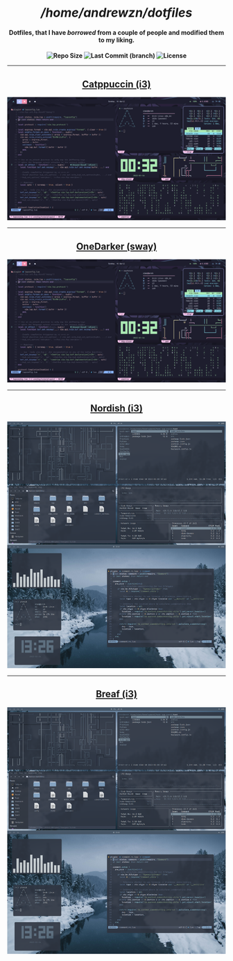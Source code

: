 <div align="center">
<h1><i>/home/andrewzn/dotfiles</i></h1>
<h4>Dotfiles, that I have <i>borrowed</i> from a couple of people and modified them to my liking.<h4>

<img alt="Repo Size" src="https://custom-icon-badges.demolab.com/github/repo-size/andrewzn69/catppuccin-i3?style=for-the-badge&logo=file-zip&color=f5c2e7&logoColor=e0def4&labelColor=191724" />
<img alt="Last Commit (branch)" src="https://custom-icon-badges.demolab.com/github/last-commit/andrewzn69/catppuccin-i3?style=for-the-badge&logo=history&color=96cdfb&logoColor=e0def4&labelColor=191724" />
<img alt="License" src="https://custom-icon-badges.demolab.com/github/license/andrewzn69/catppuccin-i3?style=for-the-badge&logo=law&color=abe9b3&logoColor=e0def4&labelColor=181724" />

---

<h2><a href="https://github.com/andrewzn69/dotfiles/tree/catppuccin-i3">Catppuccin (i3)</a></h2>
<p align=><img alt="screenshot" src="https://raw.githubusercontent.com/andrewzn69/dotfiles/catppuccin-i3/assets/main.png"></p>

---

<h2><a href="https://github.com/andrewzn69/dotfiles/tree/onedarker-sway">OneDarker (sway)</a></h2>
<p align=><img alt="screenshot" src="https://raw.githubusercontent.com/andrewzn69/dotfiles/onedarker-sway/assets/main.png"></p>

---

<h2><a href="https://github.com/andrewzn69/dotfiles/tree/nordish-i3">Nordish (i3)</a></h2>
<p align=><img alt="screenshot" src="https://raw.githubusercontent.com/andrewzn69/dotfiles/nordish-i3/screenshot.png"></p>

---

<h2><a href="https://github.com/andrewzn69/dotfiles/tree/breaf-i3">Breaf (i3)</a></h2>
<p align=><img alt="screenshot" src="https://raw.githubusercontent.com/andrewzn69/dotfiles/breaf-i3/screenshot.png"></p>
</div>
